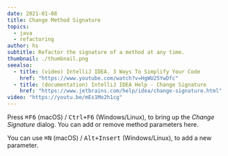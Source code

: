 ```yaml
---
date: 2021-01-08
title: Change Method Signature
topics:
  - java
  - refactoring
author: hs
subtitle: Refactor the signature of a method at any time.
thumbnail: ./thumbnail.png
seealso:
  - title: (video) IntelliJ IDEA. 3 Ways To Simplify Your Code
    href: "https://www.youtube.com/watch?v=HgWU25YwDfc"
  - title: (documentation) IntelliJ IDEA Help - Change Signature
    href: "https://www.jetbrains.com/help/idea/change-signature.html"
video: "https://youtu.be/mEs1Mo2h1cg"
---
```


Press <kbd>⌘F6</kbd> (macOS) / <kbd>Ctrl+F6</kbd> (Windows/Linux), to bring up the _Change Signature_ dialog. You can add or remove method parameters here.

You can use <kbd>⌘N</kbd> (macOS) / <kbd>Alt+Insert</kbd> (Windows/Linux), to add a new parameter.
